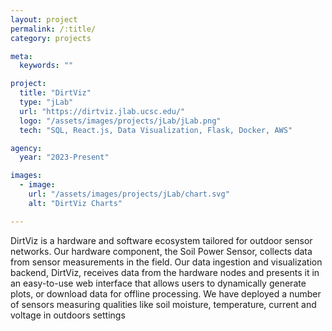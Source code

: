 ```yaml
---
layout: project
permalink: /:title/
category: projects

meta:
  keywords: ""

project:
  title: "DirtViz"
  type: "jLab"
  url: "https://dirtviz.jlab.ucsc.edu/"
  logo: "/assets/images/projects/jLab/jLab.png"
  tech: "SQL, React.js, Data Visualization, Flask, Docker, AWS"

agency:
  year: "2023-Present"

images:
  - image:
    url: "/assets/images/projects/jLab/chart.svg"
    alt: "DirtViz Charts"

---
```

<p>DirtViz is a hardware and software ecosystem tailored for outdoor sensor networks. Our hardware component, the Soil Power Sensor, collects data from sensor measurements in the field. Our data ingestion and visualization backend, DirtViz, receives data from the hardware nodes and presents it in an easy-to-use web interface that allows users to dynamically generate plots, or download data for offline processing. We have deployed a number of sensors measuring qualities like soil moisture, temperature, current and voltage in outdoors settings

</p>